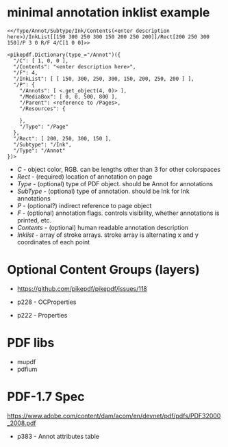 # minimal annotation inklist example

    <</Type/Annot/Subtype/Ink/Contents(<enter description here>)/InkList[[150 300 250 300 150 200 250 200]]/Rect[200 250 300 150]/P 3 0 R/F 4/C[1 0 0]>>
    
    <pikepdf.Dictionary(type_="/Annot")({
      "/C": [ 1, 0, 0 ],
      "/Contents": "<enter description here>",
      "/F": 4,
      "/InkList": [ [ 150, 300, 250, 300, 150, 200, 250, 200 ] ],
      "/P": {
        "/Annots": [ <.get_object(4, 0)> ],
        "/MediaBox": [ 0, 0, 500, 800 ],
        "/Parent": <reference to /Pages>,
        "/Resources": {
    
        },
        "/Type": "/Page"
      },
      "/Rect": [ 200, 250, 300, 150 ],
      "/Subtype": "/Ink",
      "/Type": "/Annot"
    })>
    
    
- *C* - object color, RGB.  can be lengths other than 3 for other colorspaces
- *Rect* - (required) location of annotation on page
- *Type* - (optional) type of PDF object.  should be Annot for annotations
- *SubType* - (optional) type of annotation.  should be Ink for Ink annotations
- *P* - (optional?) indirect reference to page object
- *F* - (optional) annotation flags.  controls visibility, whether annotations is printed, etc.
- *Contents* - (optional) human readable annotation description
- *Inklist* - array of stroke arrays.  stroke array is alternating x and y coordinates of each point

# Optional Content Groups (layers)

- https://github.com/pikepdf/pikepdf/issues/118

- p228 - OCProperties
- p222 - Properties

# PDF libs

- mupdf
- pdfium

# PDF-1.7 Spec

https://www.adobe.com/content/dam/acom/en/devnet/pdf/pdfs/PDF32000_2008.pdf

- p383 - Annot attributes table
